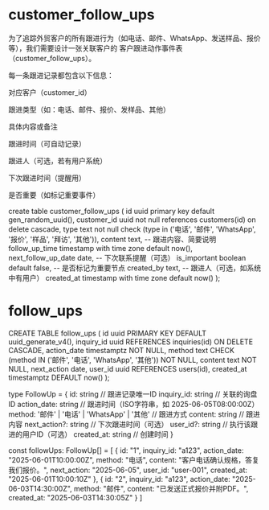 # customer_follow_ups
为了追踪外贸客户的所有跟进行为（如电话、邮件、WhatsApp、发送样品、报价等），我们需要设计一张关联客户的 客户跟进动作事件表（customer_follow_ups）。

每一条跟进记录都包含以下信息：

对应客户（customer_id）

跟进类型（如：电话、邮件、报价、发样品、其他）

具体内容或备注

跟进时间（可自动记录）

跟进人（可选，若有用户系统）

下次跟进时间（提醒用）

是否重要（如标记重要事件）



create table customer_follow_ups (
  id uuid primary key default gen_random_uuid(),
  customer_id uuid not null references customers(id) on delete cascade,
  type text not null check (type in ('电话', '邮件', 'WhatsApp', '报价', '样品', '拜访', '其他')),
  content text, -- 跟进内容、简要说明
  follow_up_time timestamp with time zone default now(),
  next_follow_up_date date, -- 下次联系提醒（可选）
  is_important boolean default false, -- 是否标记为重要节点
  created_by text, -- 跟进人（可选，如系统中有用户）
  created_at timestamp with time zone default now()
);


# follow_ups 

CREATE TABLE follow_ups (
  id uuid PRIMARY KEY DEFAULT uuid_generate_v4(),
  inquiry_id uuid REFERENCES inquiries(id) ON DELETE CASCADE,
  action_date timestamptz NOT NULL,
  method text CHECK (method IN ('邮件', '电话', 'WhatsApp', '其他')) NOT NULL,
  content text NOT NULL,
  next_action date,
  user_id uuid REFERENCES users(id),
  created_at timestamptz DEFAULT now()
);

type FollowUp = {
  id: string                // 跟进记录唯一ID
  inquiry_id: string        // 关联的询盘ID
  action_date: string       // 跟进时间（ISO字符串，如 2025-06-05T08:00:00Z）
  method: '邮件' | '电话' | 'WhatsApp' | '其他' // 跟进方式
  content: string           // 跟进内容
  next_action?: string      // 下次跟进时间（可选）
  user_id?: string          // 执行该跟进的用户ID（可选）
  created_at: string        // 创建时间
}

const followUps: FollowUp[] = [
  {
    id: "1",
    inquiry_id: "a123",
    action_date: "2025-06-01T10:00:00Z",
    method: "电话",
    content: "客户电话确认规格，答复我们报价。",
    next_action: "2025-06-05",
    user_id: "user-001",
    created_at: "2025-06-01T10:00:10Z"
  },
  {
    id: "2",
    inquiry_id: "a123",
    action_date: "2025-06-03T14:30:00Z",
    method: "邮件",
    content: "已发送正式报价并附PDF。",
    created_at: "2025-06-03T14:30:05Z"
  }
]